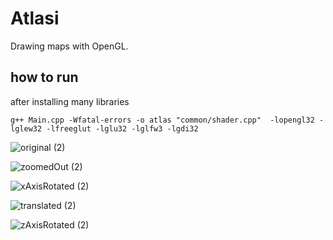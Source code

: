 # Atlasi
Drawing maps with OpenGL.

## how to run
after installing many libraries

```
g++ Main.cpp -Wfatal-errors -o atlas "common/shader.cpp"  -lopengl32 -lglew32 -lfreeglut -lglu32 -lglfw3 -lgdi32
```

![original (2)](https://user-images.githubusercontent.com/37975269/90670674-c783c800-e268-11ea-92df-6d699a677da9.png)



![zoomedOut (2)](https://user-images.githubusercontent.com/37975269/90671853-84c2ef80-e26a-11ea-9029-65009bf9392a.png)

![xAxisRotated (2)](https://user-images.githubusercontent.com/37975269/90671686-4a595280-e26a-11ea-99c9-1a64643f1e3c.png)


![translated (2)](https://user-images.githubusercontent.com/37975269/90677837-2e0de380-e273-11ea-9394-425d5188d709.png)

![zAxisRotated (2)](https://user-images.githubusercontent.com/37975269/90671508-0fefb580-e26a-11ea-95d3-00cc603b2886.png)
